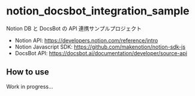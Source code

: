 # notion_docsbot_integration_sample

Notion DB と DocsBot の API 連携サンプルプロジェクト

- Notion API: <https://developers.notion.com/reference/intro>
- Notion Javascript SDK: <https://github.com/makenotion/notion-sdk-js>
- DocsBot API: <https://docsbot.ai/documentation/developer/source-api>

## How to use

Work in progress...

